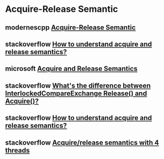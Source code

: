 # Acquire-Release Semantic



## modernescpp [Acquire-Release Semantic](https://www.modernescpp.com/index.php/acquire-release-semantic)



## stackoverflow [How to understand acquire and release semantics?](https://stackoverflow.com/questions/24565540/how-to-understand-acquire-and-release-semantics)



## microsoft [Acquire and Release Semantics](https://docs.microsoft.com/en-us/windows-hardware/drivers/kernel/acquire-and-release-semantics)



## stackoverflow [What's the difference between InterlockedCompareExchange Release() and Acquire()?](https://stackoverflow.com/questions/9764181/whats-the-difference-between-interlockedcompareexchange-release-and-acquire)



## stackoverflow [How to understand acquire and release semantics?](https://stackoverflow.com/questions/24565540/how-to-understand-acquire-and-release-semantics)





## stackoverflow [Acquire/release semantics with 4 threads](https://stackoverflow.com/questions/48383867/acquire-release-semantics-with-4-threads)